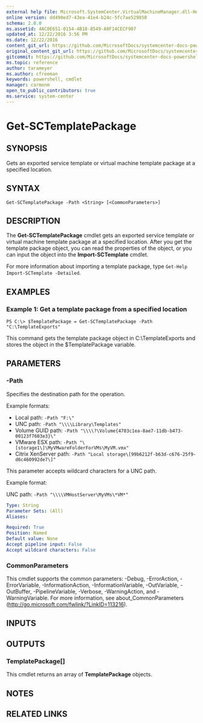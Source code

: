 ```yaml
---
external help file: Microsoft.SystemCenter.VirtualMachineManager.dll-Help.xml
online version: dd490ed7-43ea-41e4-b24c-5fc7ae529858
schema: 2.0.0
ms.assetid: 4AC0E651-0154-4B18-8549-A0F14CECF907
updated_at: 12/22/2016 3:56 PM
ms.date: 12/22/2016
content_git_url: https://github.com/MicrosoftDocs/systemcenter-docs-powershell/blob/master/systemcenter-cmdlets/SystemCenter2016/VirtualMachineManager/vlatest/Get-SCTemplatePackage.md
original_content_git_url: https://github.com/MicrosoftDocs/systemcenter-docs-powershell/blob/master/systemcenter-cmdlets/SystemCenter2016/VirtualMachineManager/vlatest/Get-SCTemplatePackage.md
gitcommit: https://github.com/MicrosoftDocs/systemcenter-docs-powershell/blob/96e5647587661652225fbdd2c797cd4d59d542bc/systemcenter-cmdlets/SystemCenter2016/VirtualMachineManager/vlatest/Get-SCTemplatePackage.md
ms.topic: reference
author: tarameyer
ms.author: cfreeman
keywords: powershell, cmdlet
manager: carmonm
open_to_public_contributors: true
ms.service: system-center
---
```


# Get-SCTemplatePackage

## SYNOPSIS
Gets an exported service template or virtual machine template package at a specified location.

## SYNTAX

```
Get-SCTemplatePackage -Path <String> [<CommonParameters>]
```

## DESCRIPTION
The **Get-SCTemplatePackage** cmdlet gets an exported service template or virtual machine template package at a specified location.
After you get the template package object, you can read the properties of the object, or you can input the object into the **Import-SCTemplate** cmdlet.

For more information about importing a template package, type `Get-Help Import-SCTemplate -Detailed`.

## EXAMPLES

### Example 1: Get a template package from a specified location
```
PS C:\> $TemplatePackage = Get-SCTemplatePackage -Path "C:\TemplateExports"
```

This command gets the template package object in C:\TemplateExports and stores the object in the $TemplatePackage variable.

## PARAMETERS

### -Path
Specifies the destination path for the operation. 

Example formats: 

- Local path: `-Path "F:\"`
- UNC path: `-Path "\\\\Library\Templates"`
- Volume GUID path: `-Path "\\\\?\Volume{4703c1ea-8ae7-11db-b473-00123f7603e3}\"`
- VMware ESX path: `-Path "\[storage1\]\MyVMwareFolderForVMs\MyVM.vmx"`
- Citrix XenServer path: `-Path "Local storage\[99b6212f-b63d-c676-25f9-d6c460992de7\]"`

This parameter accepts wildcard characters for a UNC path. 

Example format: 

UNC path:         `-Path "\\\\VMHostServer\MyVMs\*VM*"`

```yaml
Type: String
Parameter Sets: (All)
Aliases: 

Required: True
Position: Named
Default value: None
Accept pipeline input: False
Accept wildcard characters: False
```

### CommonParameters
This cmdlet supports the common parameters: -Debug, -ErrorAction, -ErrorVariable, -InformationAction, -InformationVariable, -OutVariable, -OutBuffer, -PipelineVariable, -Verbose, -WarningAction, and -WarningVariable. For more information, see about_CommonParameters (http://go.microsoft.com/fwlink/?LinkID=113216).

## INPUTS

## OUTPUTS

### TemplatePackage[]
This cmdlet returns an array of **TemplatePackage** objects.

## NOTES

## RELATED LINKS

